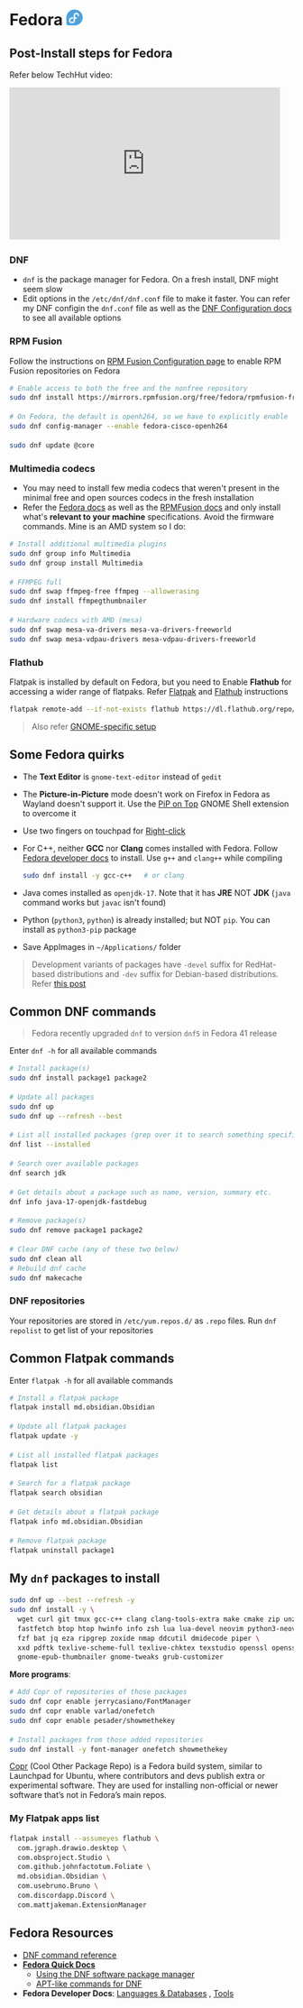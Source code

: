 # Fedora <img alt="Fedora" src="/assets/fedora.svg" height="28">

## Post-Install steps for Fedora

Refer below TechHut video:

<iframe width="480" height="270" src="https://www.youtube.com/embed/RrRpXs2pkzg?si=yburF7eFUNdkZRwx" title="YouTube video player" frameborder="0" allow="accelerometer; autoplay; clipboard-write; encrypted-media; gyroscope; picture-in-picture; web-share" referrerpolicy="strict-origin-when-cross-origin" allowfullscreen></iframe>

### DNF

- `dnf` is the package manager for Fedora. On a fresh install, DNF might seem slow
- Edit options in the `/etc/dnf/dnf.conf` file to make it faster. You can refer my DNF configin the `dnf.conf` file as well as the [DNF Configuration docs](https://dnf.readthedocs.io/en/latest/conf_ref.html) to see all available options

### RPM Fusion

Follow the instructions on [RPM Fusion Configuration page](https://rpmfusion.org/Configuration#Important_notes) to enable RPM Fusion repositories on Fedora

```sh
# Enable access to both the free and the nonfree repository
sudo dnf install https://mirrors.rpmfusion.org/free/fedora/rpmfusion-free-release-$(rpm -E %fedora).noarch.rpm https://mirrors.rpmfusion.org/nonfree/fedora/rpmfusion-nonfree-release-$(rpm -E %fedora).noarch.rpm

# On Fedora, the default is openh264, so we have to explicitly enable
sudo dnf config-manager --enable fedora-cisco-openh264

sudo dnf update @core
```

### Multimedia codecs

- You may need to install few media codecs that weren't present in the minimal free and open sources codecs in the fresh installation
- Refer the [Fedora docs](https://docs.fedoraproject.org/en-US/quick-docs/installing-plugins-for-playing-movies-and-music/) as well as the [RPMFusion docs](https://rpmfusion.org/Howto/Multimedia) and only install what's **relevant to your machine** specifications. Avoid the firmware commands. Mine is an AMD system so I do:

```sh
# Install additional multimedia plugins
sudo dnf group info Multimedia
sudo dnf group install Multimedia

# FFMPEG full
sudo dnf swap ffmpeg-free ffmpeg --allowerasing
sudo dnf install ffmpegthumbnailer

# Hardware codecs with AMD (mesa)
sudo dnf swap mesa-va-drivers mesa-va-drivers-freeworld
sudo dnf swap mesa-vdpau-drivers mesa-vdpau-drivers-freeworld
```

### Flathub

Flatpak is installed by default on Fedora, but you need to Enable **Flathub** for accessing a wider range of flatpaks. Refer [Flatpak](https://flatpak.org/setup/Fedora) and [Flathub](https://flathub.org/setup/Fedora) instructions

```sh
flatpak remote-add --if-not-exists flathub https://dl.flathub.org/repo/flathub.flatpakrepo
```

> Also refer [GNOME-specific setup](../GNOME/README.md)

## Some Fedora quirks

- The **Text Editor** is `gnome-text-editor` instead of `gedit`

- The **Picture-in-Picture** mode doesn't work on Firefox in Fedora as Wayland doesn't support it. Use the [PiP on Top](https://extensions.gnome.org/extension/4691/pip-on-top/) GNOME Shell extension to overcome it

- Use two fingers on touchpad for [Right-click](https://discussion.fedoraproject.org/t/right-click-of-touchpad-does-not-working/70181)

- For C++, neither **GCC** nor **Clang** comes installed with Fedora. Follow [Fedora developer docs](https://developer.fedoraproject.org/tech/languages/c/cpp_installation.html) to install. Use `g++` and `clang++` while compiling

  ```sh
  sudo dnf install -y gcc-c++   # or clang
  ```

- Java comes installed as `openjdk-17`. Note that it has **JRE** NOT **JDK** (`java` command works but `javac` isn't found)

- Python (`python3`, `python`) is already installed; but NOT `pip`. You can install as `python3-pip` package

- Save AppImages in `~/Applications/` folder

> Development variants of packages have `-devel` suffix for RedHat-based distributions and `-dev` suffix for Debian-based distributions. Refer [this post](https://stackoverflow.com/a/55579478)

## Common DNF commands

> Fedora recently upgraded `dnf` to version `dnf5` in Fedora 41 release

Enter `dnf -h` for all available commands

```sh
# Install package(s)
sudo dnf install package1 package2

# Update all packages
sudo dnf up
sudo dnf up --refresh --best

# List all installed packages (grep over it to search something specific)
dnf list --installed

# Search over available packages
dnf search jdk

# Get details about a package such as name, version, summary etc.
dnf info java-17-openjdk-fastdebug

# Remove package(s)
sudo dnf remove package1 package2

# Clear DNF cache (any of these two below)
sudo dnf clean all
# Rebuild dnf cache
sudo dnf makecache
```

### DNF repositories

Your repositories are stored in `/etc/yum.repos.d/` as `.repo` files. Run `dnf repolist` to get list of your repositories

## Common Flatpak commands

Enter `flatpak -h` for all available commands

```sh
# Install a flatpak package
flatpak install md.obsidian.Obsidian

# Update all flatpak packages
flatpak update -y

# List all installed flatpak packages
flatpak list

# Search for a flatpak package
flatpak search obsidian

# Get details about a flatpak package
flatpak info md.obsidian.Obsidian

# Remove flatpak package
flatpak uninstall package1
```

## My `dnf` packages to install

```sh
sudo dnf up --best --refresh -y
sudo dnf install -y \
  wget curl git tmux gcc-c++ clang clang-tools-extra make cmake zip unzip pkg-config \
  fastfetch btop htop hwinfo info zsh lua lua-devel neovim python3-neovim \
  fzf bat jq eza ripgrep zoxide nmap ddcutil dmidecode piper \
  xxd pdftk texlive-scheme-full texlive-chktex texstudio openssl openssl-devel vlc google-chrome-stable \
  gnome-epub-thumbnailer gnome-tweaks grub-customizer
```

**More programs**:

 <!-- [onefetch](https://github.com/o2sh/onefetch/wiki/Installation), [showmethkey](https://github.com/AlynxZhou/showmethekey), [font-manager](https://github.com/FontManager/font-manager) -->

```sh
# Add Copr of repositories of those packages
sudo dnf copr enable jerrycasiano/FontManager
sudo dnf copr enable varlad/onefetch
sudo dnf copr enable pesader/showmethekey

# Install packages from those added repositories
sudo dnf install -y font-manager onefetch showmethekey
```

[Copr](https://copr.fedorainfracloud.org/) (Cool Other Package Repo) is a Fedora build system, similar to Launchpad for Ubuntu, where contributors and devs publish extra or experimental software. They are used for installing non-official or newer software that’s not in Fedora’s main repos.

### My Flatpak apps list

<!--
More:
io.github.seadve.Kooha
-->

```sh
flatpak install --assumeyes flathub \
  com.jgraph.drawio.desktop \
  com.obsproject.Studio \
  com.github.johnfactotum.Foliate \
  md.obsidian.Obsidian \
  com.usebruno.Bruno \
  com.discordapp.Discord \
  com.mattjakeman.ExtensionManager
```

## Fedora Resources

- [DNF command reference](https://dnf.readthedocs.io/en/stable/index.html)
- [**Fedora Quick Docs**](https://docs.fedoraproject.org/en-US/quick-docs/)
  - [Using the DNF software package manager](https://docs.fedoraproject.org/en-US/quick-docs/dnf/)
  - [APT-like commands for DNF](https://docs.fedoraproject.org/en-US/quick-docs/dnf-vs-apt/)
- **Fedora Developer Docs**: [Languages & Databases](https://developer.fedoraproject.org/tech.html) , [Tools](https://developer.fedoraproject.org/tools.html)
